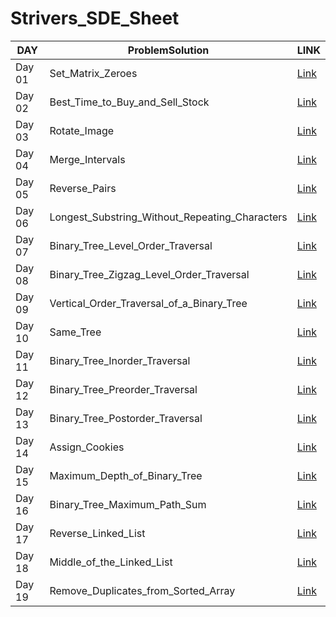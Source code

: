 # Strivers_SDE_Sheet

DAY  | ProblemSolution | LINK
------------- | ------------- | -------------
Day 01 | Set_Matrix_Zeroes | [Link](https://github.com/Subha822/Strivers_SDE_Sheet/blob/main/LeetCode/Medium/Set_Matrix_Zeroes.py)
Day 02 | Best_Time_to_Buy_and_Sell_Stock | [Link](https://github.com/Subha822/Strivers_SDE_Sheet/blob/main/LeetCode/Easy/Best_Time_to_Buy_and_Sell_Stock.py)
Day 03 | Rotate_Image | [Link](https://github.com/Subha822/Strivers_SDE_Sheet/blob/main/LeetCode/Medium/Rotate_Image.py)
Day 04 | Merge_Intervals | [Link](https://github.com/Subha822/Strivers_SDE_Sheet/blob/main/LeetCode/Medium/Merge_Intervals.py)
Day 05 | Reverse_Pairs | [Link](https://github.com/Subha822/Strivers_SDE_Sheet/blob/main/LeetCode/Hard/Reverse_Pairs.py)
Day 06 | Longest_Substring_Without_Repeating_Characters | [Link](https://github.com/Subha822/Strivers_SDE_Sheet/blob/main/LeetCode/Medium/Longest_Substring_Without_Repeating_Characters.py)
Day 07 | Binary_Tree_Level_Order_Traversal | [Link](https://github.com/Subha822/Strivers_SDE_Sheet/blob/main/LeetCode/Medium/Binary_Tree_Level_Order_Traversal.py)
Day 08 | Binary_Tree_Zigzag_Level_Order_Traversal | [Link](https://github.com/Subha822/Strivers_SDE_Sheet/blob/main/LeetCode/Medium/Binary_Tree_Zigzag_Level_Order_Traversal.py)
Day 09 | Vertical_Order_Traversal_of_a_Binary_Tree | [Link](https://github.com/Subha822/Strivers_SDE_Sheet/blob/main/LeetCode/Hard/Vertical_Order_Traversal_of_a_Binary_Tree.py)
Day 10 | Same_Tree | [Link](https://github.com/Subha822/Strivers_SDE_Sheet/blob/main/LeetCode/Easy/Same_Tree.py)
Day 11 | Binary_Tree_Inorder_Traversal | [Link](https://github.com/Subha822/Strivers_SDE_Sheet/blob/main/LeetCode/Easy/Binary_Tree_Inorder_Traversal.py)
Day 12 | Binary_Tree_Preorder_Traversal | [Link](https://github.com/Subha822/Strivers_SDE_Sheet/blob/main/LeetCode/Easy/Binary_Tree_Preorder_Traversal.py)
Day 13 | Binary_Tree_Postorder_Traversal | [Link](https://github.com/Subha822/Strivers_SDE_Sheet/blob/main/LeetCode/Easy/Binary_Tree_Postorder_Traversal.py)
Day 14 | Assign_Cookies | [Link](https://github.com/Subha822/Strivers_SDE_Sheet/blob/main/LeetCode/Easy/Assign_Cookies.py)
Day 15 | Maximum_Depth_of_Binary_Tree | [Link](https://github.com/Subha822/Strivers_SDE_Sheet/blob/main/LeetCode/Easy/Maximum_Depth_of_Binary_Tree.py)
Day 16 | Binary_Tree_Maximum_Path_Sum | [Link](https://github.com/Subha822/Strivers_SDE_Sheet/blob/main/LeetCode/Hard/Binary_Tree_Maximum_Path_Sum.py)
Day 17 | Reverse_Linked_List | [Link](https://github.com/Subha822/Strivers_SDE_Sheet/blob/main/LeetCode/Easy/Reverse_Linked_List.py)
Day 18 | Middle_of_the_Linked_List | [Link](https://github.com/Subha822/Strivers_SDE_Sheet/blob/main/LeetCode/Easy/Middle_of_the_Linked_List.py)
Day 19 | Remove_Duplicates_from_Sorted_Array | [Link](https://github.com/Subha822/Strivers_SDE_Sheet/blob/main/LeetCode/Easy/Remove_Duplicates_from_Sorted_Array.py)